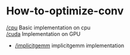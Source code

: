 # How-to-optimize-conv

[/cpu](https://github.com/Qwesh157/How-to-optimize-conv/tree/main/cpu) Basic implementation on cpu  
[/cuda](https://github.com/Qwesh157/How-to-optimize-conv/tree/main/cuda) Implementation on GPU  
* [/implicitgemm](https://github.com/Qwesh157/How-to-optimize-conv/tree/main/cuda/implicitgemm) implicitgemm implementation  